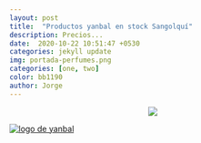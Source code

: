 ```yaml
---
layout: post
title:  "Productos yanbal en stock Sangolquí"
description: Precios...
date:  2020-10-22 10:51:47 +0530
categories: jekyll update
img: portada-perfumes.png
categories: [one, two]
color: bb1190
author: Jorge
---
```

<center>
<img src= https://res.cloudinary.com/dpky6fcf6/image/upload/v1611093969/Blog-Betty/Portadas/blogbetty_p0wyzi.png />
</center>

[logo2]: https://raw.githubusercontent.com/Betty-C/bef/gh-pages/assets/img/sitio.jpg
[yanbal]: https://betty-c.github.io/bef/ "clic para visitar Stock Betty"
[![logo de yanbal][logo2]][yanbal]

